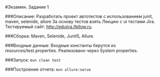 #Экзамен. Задание 1

###Описание:
Разработать проект автотестов с использованием junit, maven, selenide, allure За основу тестов взять Лекцию с ui тестами Jira.    
Тестируемый сайт: http://edujira.ifellow.ru.

###Сборка:
Maven, Selenide, Junit5, Allure.

###Входные данные:
Входные константы берутся из resources/test.properties. Реализовано через System properties.

###Запуск:
`mvn clean test`

###Построение отчета:
`mvn allure:serve`


